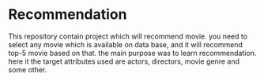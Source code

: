 # Recommendation

This repository contain project which will recommend movie.
you need to select any movie which is available on data base, and it will recommend top-5 movie based on that.
the main purpose was to learn recommendation.
here it the target attributes used are actors, directors, movie genre and some other.
